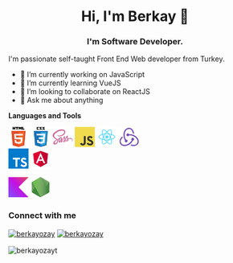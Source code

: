 
<h1 align="center">Hi, I'm Berkay 👋</h1>
<h3 align="center">I'm Software Developer. </h3>

I'm passionate self-taught Front End Web developer from Turkey.

- 🔭 I’m currently working on JavaScript
- 🌱 I’m currently learning VueJS
- 👯 I’m looking to collaborate on ReactJS
- 💬 Ask me about anything 

**Languages and Tools**

<code><img height="40" src="https://raw.githubusercontent.com/github/explore/80688e429a7d4ef2fca1e82350fe8e3517d3494d/topics/html/html.png"></code>
<code><img height="40" src="https://raw.githubusercontent.com/github/explore/80688e429a7d4ef2fca1e82350fe8e3517d3494d/topics/css/css.png"></code>
<code><img height="40" src="https://raw.githubusercontent.com/github/explore/80688e429a7d4ef2fca1e82350fe8e3517d3494d/topics/sass/sass.png"></code>
<code><img height="40" src="https://raw.githubusercontent.com/github/explore/80688e429a7d4ef2fca1e82350fe8e3517d3494d/topics/javascript/javascript.png"></code>
<code><img height="40" src="https://raw.githubusercontent.com/github/explore/80688e429a7d4ef2fca1e82350fe8e3517d3494d/topics/react/react.png"></code>
<code><img height="40" src="https://raw.githubusercontent.com/github/explore/80688e429a7d4ef2fca1e82350fe8e3517d3494d/topics/redux/redux.png"></code>   
<code><img height="40" src="https://raw.githubusercontent.com/github/explore/80688e429a7d4ef2fca1e82350fe8e3517d3494d/topics/typescript/typescript.png"></code>
<code><img height="40" src="https://raw.githubusercontent.com/github/explore/80688e429a7d4ef2fca1e82350fe8e3517d3494d/topics/angular/angular.png"></code>   

<code><img height="40" src="https://raw.githubusercontent.com/github/explore/5c058a388828bb5fde0bcafd4bc867b5bb3f26f3/topics/kotlin/kotlin.png"></code>
<code><img height="40" src="https://raw.githubusercontent.com/github/explore/80688e429a7d4ef2fca1e82350fe8e3517d3494d/topics/nodejs/nodejs.png"></code>    

<p align="left">
    <h3 align="left">Connect with me</h3>
       <a href="https://www.linkedin.com/in/berkayozay/" target="blank"><img align="center"
            src="https://cdn.jsdelivr.net/npm/simple-icons@3.0.1/icons/linkedin.svg" alt="berkayozay" height="30"
            width="40" /></a>
    <a href="https://berkayyozayy.medium.com/" target="blank"><img align="center"
            src="https://cdn.jsdelivr.net/npm/simple-icons@3.0.1/icons/medium.svg" alt="berkayozay" height="30"
            width="40" /></a>       
</p>
      

<p><img align="center" src="https://github-readme-stats.vercel.app/api/top-langs/?username=berkayyozayy&layout=compact"
        alt="berkayozayt" /></p>
